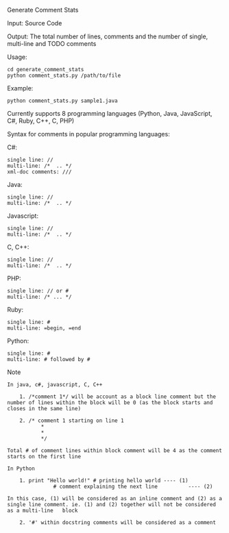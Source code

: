 Generate Comment Stats 

Input: Source Code 

Output: The total number of lines, comments and the number of single, multi-line and TODO comments 

Usage:

	cd generate_comment_stats
	python comment_stats.py /path/to/file

Example:

	python comment_stats.py sample1.java

Currently supports 8 programming languages (Python, Java, JavaScript, C#, Ruby, C++, C, PHP)

Syntax for comments in popular programming languages:

C#:

	single line: //
	multi-line: /*  .. */
	xml-doc comments: ///

Java:

	single line: //
	multi-line: /*  .. */

Javascript:

	single line: //
	multi-line: /*  .. */

C, C++:

	single line: //
	multi-line: /*  .. */


PHP:

	single line: // or #
	multi-line: /* ... */

Ruby:

	single line: #
	multi-line: =begin, =end

Python:

	single line: #
	multi-line: # followed by #

Note

	In java, c#, javascript, C, C++

		1. /*comment 1*/ will be account as a block line comment but the number of lines within the block will be 0 (as the block starts and closes in the same line)

		2. /* comment 1 starting on line 1
      		   *
      		   *
     		   */

	Total # of comment lines within block comment will be 4 as the comment starts on the first line

	In Python

		1. print "Hello world!" # printing hello world ---- (1)
     	           # comment explaining the next line          ---- (2)

	In this case, (1) will be considered as an inline comment and (2) as a single line comment. ie. (1) and (2) together will not be considered as a multi-line   block

		2. '#' within docstring comments will be considered as a comment  
